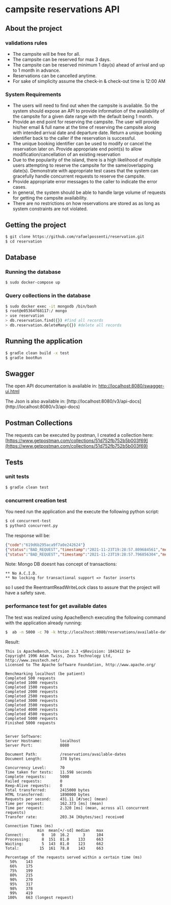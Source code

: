 # campsite reservations API

## About the project

### validations rules
* The campsite will be free for all.
* The campsite can be reserved for max 3 days.
* The campsite can be reserved minimum 1 day(s) ahead of arrival and up to 1 month in advance.
* Reservations can be cancelled anytime.
* For sake of simplicity assume the check-in & check-out time is 12:00 AM
### System Requirements
* The users will need to find out when the campsite is available. So the system should expose an API to provide information of the
  availability of the campsite for a given date range with the default being 1 month.
* Provide an end point for reserving the campsite. The user will provide his/her email & full name at the time of reserving the campsite
  along with intended arrival date and departure date. Return a unique booking identifier back to the caller if the reservation is successful.
* The unique booking identifier can be used to modify or cancel the reservation later on. Provide appropriate end point(s) to allow
  modification/cancellation of an existing reservation
* Due to the popularity of the island, there is a high likelihood of multiple users attempting to reserve the campsite for the same/overlapping
  date(s). Demonstrate with appropriate test cases that the system can gracefully handle concurrent requests to reserve the campsite.
* Provide appropriate error messages to the caller to indicate the error cases.
* In general, the system should be able to handle large volume of requests for getting the campsite availability.
* There are no restrictions on how reservations are stored as as long as system constraints are not violated.

## Getting the project

```bash
$ git clone https://github.com/rafaelpossenti/reservation.git
$ cd reservation
```

## Database

### Running the database
```bash
$ sudo docker-compose up
```

### Query collections in the database
```bash
$ sudo docker exec -it mongodb /bin/bash
$ root@e05364f68117:/ mongo
> use reservation
> db.reservation.find({}) #find all records
> db.reservation.deleteMany({}) #delete all records
```

## Running the application
```bash
$ gradle clean build -x test
$ gradle bootRun
```

## Swagger
The open API documentation is available in: [http://localhost:8080/swagger-ui.html](http://localhost:8080/swagger-ui.html)

The Json is also available in: [http://localhost:8080/v3/api-docs] (http://localhost:8080/v3/api-docs)

## Postman Collections

The requests can be executed by postman, I created a collection here: [https://www.getpostman.com/collections/51d752fb752b5b003f69](https://www.getpostman.com/collections/51d752fb752b5b003f69)


## Tests

### unit tests
```bash
$ gradle clean test
```

### concurrent creation test

You need run the application and the execute the following python script:
```bash
$ cd concurrent-test
$ python3 concurrent.py
```

The response will be:
```json
{"code":"619d6b295aca9f7a0e242624"}
{"status":"BAD_REQUEST","timestamp":"2021-11-23T19:28:57.809684561","message":"Validation error","errors":["There is any reservation dates available from 2021-11-24 to 2021-11-26"]}
{"status":"BAD_REQUEST","timestamp":"2021-11-23T19:28:57.796856304","message":"Validation error","errors":["There is any reservation dates available from 2021-11-24 to 2021-11-26"]}
```

Note: Mongo DB doesnt has concept of transactions:

    ** No A.C.I.D.
    ** No locking for transactional support => faster inserts
so I used the ReentrantReadWriteLock class to assure that the project will have a safety save.


### performance test for get available dates
The test was realized using ApacheBench executing the following command with the application already running:
```Bash
$  ab -n 5000 -c 70 -k http://localhost:8080/reservations/available-dates
```

Result:

```
This is ApacheBench, Version 2.3 <$Revision: 1843412 $>
Copyright 1996 Adam Twiss, Zeus Technology Ltd, http://www.zeustech.net/
Licensed to The Apache Software Foundation, http://www.apache.org/

Benchmarking localhost (be patient)
Completed 500 requests
Completed 1000 requests
Completed 1500 requests
Completed 2000 requests
Completed 2500 requests
Completed 3000 requests
Completed 3500 requests
Completed 4000 requests
Completed 4500 requests
Completed 5000 requests
Finished 5000 requests


Server Software:        
Server Hostname:        localhost
Server Port:            8080

Document Path:          /reservations/available-dates
Document Length:        378 bytes

Concurrency Level:      70
Time taken for tests:   11.598 seconds
Complete requests:      5000
Failed requests:        0
Keep-Alive requests:    0
Total transferred:      2415000 bytes
HTML transferred:       1890000 bytes
Requests per second:    431.11 [#/sec] (mean)
Time per request:       162.373 [ms] (mean)
Time per request:       2.320 [ms] (mean, across all concurrent requests)
Transfer rate:          203.34 [Kbytes/sec] received

Connection Times (ms)
              min  mean[+/-sd] median   max
Connect:        0   10  16.2      3     104
Processing:     8  151  81.0    133     663
Waiting:        5  143  81.0    123     662
Total:         15  161  78.8    143     663

Percentage of the requests served within a certain time (ms)
  50%    143
  66%    175
  75%    199
  80%    215
  90%    270
  95%    317
  98%    378
  99%    419
 100%    663 (longest request)
```